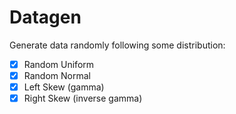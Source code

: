 # Datagen

Generate data randomly following some distribution:
- [x] Random Uniform
- [x] Random Normal
- [x] Left Skew (gamma)
- [x] Right Skew (inverse gamma)
